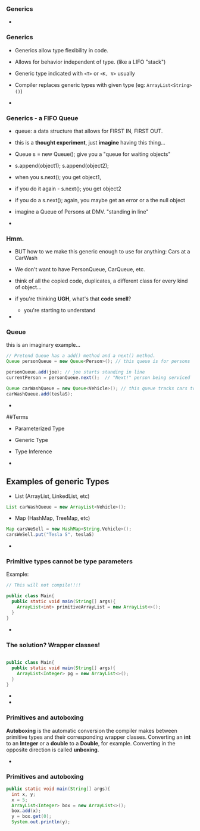 ### Generics

-
### Generics

- Generics allow type flexibility in code.
- Allows for behavior independent of type. (like a LIFO "stack")  
- Generic type indicated with `<T>` or `<K, V>` usually  
- Compiler replaces generic types with given type (eg: `ArrayList<String>()`)

-

### Generics - a FIFO Queue

- queue: a data structure that allows for FIRST IN, FIRST OUT.
- this is a **thought experiment**, just **imagine** having this thing...
- Queue s = new Queue(); give you a "queue for waiting objects"
- s.append(object1); s.append(object2);
- when you s.next(); you get object1,
- if you do it again - s.next(); you get object2
- if you do a s.next(); again, you maybe get an error or a the null object

- imagine a Queue of Persons at DMV. "standing in line"

-

### Hmm.

- BUT how to we make this generic enough to use for anything: Cars at a CarWash
- We don't want to have PersonQueue, CarQueue, etc.
- think of all the copied code, duplicates, a different class for every kind of object...
- if you're thinking **UGH**, what's that **code smell**?
  - you're starting to understand

-
### Queue

this is an imaginary example...
```Java
// Pretend Queue has a add() method and a next() method.
Queue personQueue = new Queue<Person>(); // this queue is for persons

personQueue.add(joe); // joe starts standing in line
currentPerson = personQueue.next();  // "Next!" person being serviced

Queue carWashQueue = new Queue<Vehicle>(); // this queue tracks cars to be washed
carWashQueue.add(teslaS);
```


-

##Terms

- Parameterized Type
- Generic Type
- Type Inference

-

## Examples of generic Types

- List (ArrayList, LinkedList, etc)
```Java
List carWashQueue = new ArrayList<Vehicle>();
```
- Map (HashMap, TreeMap, etc)
```Java
Map carsWeSell = new HashMap<String,Vehicle>();
carsWeSell.put("Tesla S", teslaS)
```

-
### Primitive types cannot be type parameters

Example:

```Java
// This will not compile!!!!

public class Main{
  public static void main(String[] args){
    ArrayList<int> primitiveArrayList = new ArrayList<>();
  }
}
```

-
### The solution? Wrapper classes!

```Java

public class Main{
  public static void main(String[] args){
    ArrayList<Integer> pg = new ArrayList<>();
  }
}
```

- 
- 
### Primitives and autoboxing

**Autoboxing** is the automatic conversion the compiler makes between primitive types and their corresponding wrapper classes. 
Converting an **int** to an **Integer** or a **double** to a **Double**, for example. Converting in the opposite direction is called **unboxing**.

-
### Primitives and autoboxing


```Java
public static void main(String[] args){
  int x, y;
  x = 5;
  ArrayList<Integer> box = new ArrayList<>();
  box.add(x);
  y = box.get(0);
  System.out.println(y);
```
